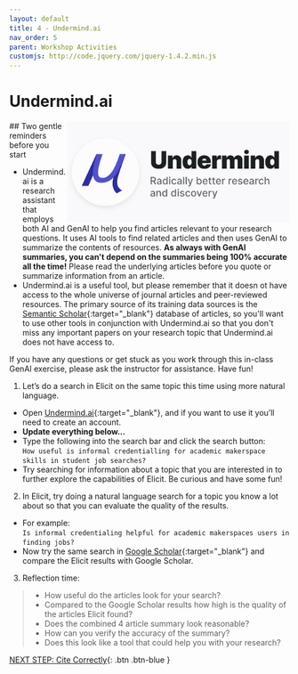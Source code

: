 ```yaml
---
layout: default
title: 4 - Undermind.ai
nav_order: 5
parent: Workshop Activities
customjs: http://code.jquery.com/jquery-1.4.2.min.js
---
```


# Undermind.ai
<img src="images/undermind-logo.png" style="float:right;width:400px;" alt="Undermind.ai logo">
## Two gentle reminders before you start

- Undermind.ai is a research assistant that employs both AI and GenAI to help you find articles relevant to your research questions. It uses AI tools to find related articles and then uses GenAI to summarize the contents of resources. **As always with GenAI summaries, you can't depend on the summaries being 100% accurate all the time!** Please read the underlying articles before you quote or summarize information from an article.
-  Undermind.ai is a useful tool, but please remember that it doesn ot have access to the whole universe of journal articles and peer-reviewed resources. The primary source of its training data sources is the [Semantic Scholar](https://www.semanticscholar.org/){:target="_blank"} database of articles, so you'll want to use other tools in conjunction with Undermind.ai so that you don't miss any important papers on your research topic that Undermind.ai does not have access to.

If you have any questions or get stuck as you work through this in-class GenAI exercise, please ask the instructor for assistance.  Have fun!

1. Let’s do a search in Elicit on the same topic this time using more natural language.
  - Open [Undermind.ai](https://www.undermind.ai/){:target="_blank"}, and if you want to use it you’ll need to create an account.
  - **Update everything below...**
  - Type the following into the search bar and click the search button:
<br>```How useful is informal credentialling for academic makerspace skills in student job searches?```<br>
  - Try searching for information about a topic that you are interested in to further explore the capabilities of Elicit. Be curious and have some fun!
2. In Elicit, try doing a natural language search for a topic you know a lot about so that you can evaluate the quality of the results.
  - For example:
<br> ```Is informal credentialing helpful for academic makerspaces users in finding jobs?```<br>
  - Now try the same search in [Google Scholar](https://scholar.google.com){:target="_blank"} and compare the Elicit results with Google Scholar.
3. Reflection time:
>  - How useful do the articles look for your search?
>  - Compared to the Google Scholar results how high is the quality of the articles Elicit found?
>  - Does the combined 4 article summary look reasonable?
>  - How can you verify the accuracy of the summary?
>  - Does this look like a tool that could help you with your research?

[NEXT STEP: Cite Correctly](9-cite.html){: .btn .btn-blue }
